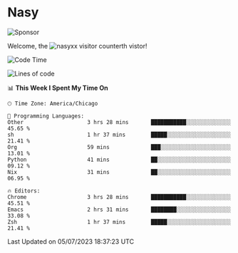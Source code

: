 # Nasy

<!--
<p align="center">
<img height="200" src="https://github-readme-stats.vercel.app/api?username=nasyxx&count_private=true&show_icons=true&theme=dracula&include_all_commits=true"/>
<img height="200" src="https://github-readme-stats.vercel.app/api/top-langs/?username=nasyxx&theme=dracula&hide=html,jupyter+notebook&count_private=true&show_icons=true"/>
</p>

  
----------------
-->

![Sponsor](https://img.shields.io/static/v1.svg?label=Sponsor&message=%E2%9D%A4&logo=GitHub&style=flat&color=pink)
 
Welcome, the ![nasyxx visitor counter](https://count.getloli.com/get/@nasyxx?theme=rule34)th vistor!
 
<!--START_SECTION:waka-->
![Code Time](http://img.shields.io/badge/Code%20Time-3%2C592%20hrs%205%20mins-blue)

![Lines of code](https://img.shields.io/badge/From%20Hello%20World%20I%27ve%20Written-6.3%20million%20lines%20of%20code-blue)

📊 **This Week I Spent My Time On** 

```text
🕑︎ Time Zone: America/Chicago

💬 Programming Languages: 
Other                    3 hrs 28 mins       ███████████░░░░░░░░░░░░░░   45.65 % 
sh                       1 hr 37 mins        █████░░░░░░░░░░░░░░░░░░░░   21.41 % 
Org                      59 mins             ███░░░░░░░░░░░░░░░░░░░░░░   13.01 % 
Python                   41 mins             ██░░░░░░░░░░░░░░░░░░░░░░░   09.12 % 
Nix                      31 mins             ██░░░░░░░░░░░░░░░░░░░░░░░   06.95 % 

🔥 Editors: 
Chrome                   3 hrs 28 mins       ███████████░░░░░░░░░░░░░░   45.51 % 
Emacs                    2 hrs 31 mins       ████████░░░░░░░░░░░░░░░░░   33.08 % 
Zsh                      1 hr 37 mins        █████░░░░░░░░░░░░░░░░░░░░   21.41 % 
```


 Last Updated on 05/07/2023 18:37:23 UTC
<!--END_SECTION:waka-->

<!-- ![visitors](https://visitor-badge.laobi.icu/badge?page_id=nasyxx.nasyxx) -->

